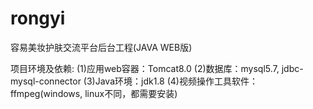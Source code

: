 # rongyi
容易美妆护肤交流平台后台工程(JAVA WEB版)

项目环境及依赖:
(1)应用web容器：Tomcat8.0
(2)数据库：mysql5.7, jdbc-mysql-connector
(3)Java环境：jdk1.8
(4)视频操作工具软件：ffmpeg(windows, linux不同，都需要安装)
